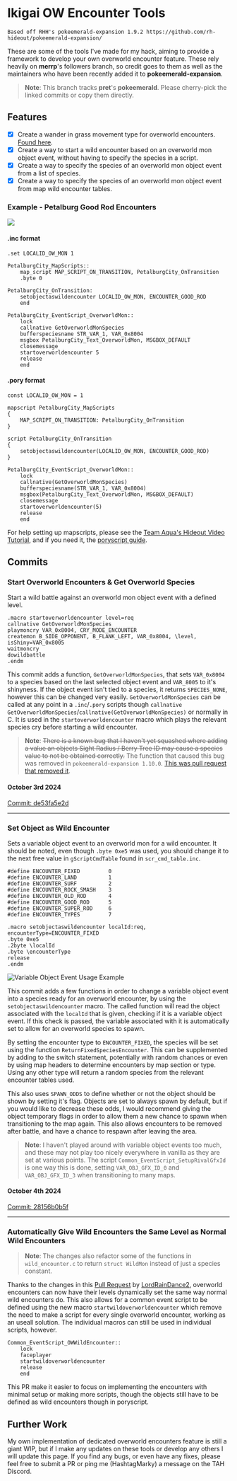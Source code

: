 # Ikigai OW Encounter Tools
```
Based off RHH's pokeemerald-expansion 1.9.2 https://github.com/rh-hideout/pokeemerald-expansion/
```
These are some of the tools I've made for my hack, aiming to provide a framework to develop your own overworld encounter feature. These rely heavily on **merrp**'s followers branch, so credit goes to them as well as the maintainers who have been recently added it to **pokeemerald-expansion**.

> **Note**: This branch tracks **pret**'s **pokeemerald**. Please cherry-pick the linked commits or copy them directly.

## Features
- [x] Create a wander in grass movement type for overworld encounters. [Found here](https://github.com/Pawkkie/Team-Aquas-Asset-Repo/wiki/Create-Wander-in-Grass-Movement-Type).
- [x] Create a way to start a wild encounter based on an overworld mon object event, without having to specify the species in a script.
- [x] Create a way to specify the species of an overworld mon object event from a list of species.
- [x] Create a way to specify the species of an overworld mon object event from map wild encounter tables.

### Example - Petalburg Good Rod Encounters
![](https://github.com/HashtagMarky/pokeemerald/blob/ikigai/ow-encounters/ikiagi_ow_encounters.gif)

#### .inc format
```
.set LOCALID_OW_MON 1

PetalburgCity_MapScripts::
    map_script MAP_SCRIPT_ON_TRANSITION, PetalburgCity_OnTransition
    .byte 0

PetalburgCity_OnTransition:
    setobjectaswildencounter LOCALID_OW_MON, ENCOUNTER_GOOD_ROD
    end

PetalburgCity_EventScript_OverworldMon::
    lock
    callnative GetOverworldMonSpecies
    bufferspeciesname STR_VAR_1, VAR_0x8004
    msgbox PetalburgCity_Text_OverworldMon, MSGBOX_DEFAULT
    closemessage
    startoverworldencounter 5
    release
    end
```

#### .pory format
```
const LOCALID_OW_MON = 1

mapscript PetalburgCity_MapScripts
{
    MAP_SCRIPT_ON_TRANSITION: PetalburgCity_OnTransition
}

script PetalburgCity_OnTransition
{
    setobjectaswildencounter(LOCALID_OW_MON, ENCOUNTER_GOOD_ROD)
}

PetalburgCity_EventScript_OverworldMon::
    lock
    callnative(GetOverworldMonSpecies)
    bufferspeciesname(STR_VAR_1, VAR_0x8004)
    msgbox(PetalburgCity_Text_OverworldMon, MSGBOX_DEFAULT)
    closemessage
    startoverworldencounter(5)
    release
    end
```

For help setting up mapscripts, please see the [Team Aqua's Hideout Video Tutorial](https://youtu.be/b7AQP6WND-4?si=7q06ybC2k65GkQI6), and if you need it, the [poryscript guide](https://github.com/huderlem/poryscript#mapscripts-statement).

## Commits
### Start Overworld Encounters & Get Overworld Species
Start a wild battle against an overworld mon object event with a defined level.
```
.macro startoverworldencounter level=req
callnative GetOverworldMonSpecies
playmoncry VAR_0x8004, CRY_MODE_ENCOUNTER
createmon B_SIDE_OPPONENT, B_FLANK_LEFT, VAR_0x8004, \level, isShiny=VAR_0x8005
waitmoncry
dowildbattle
.endm
```

This commit adds a function, `GetOverworldMonSpecies`, that sets `VAR_0x8004` to a species based on the last selected object event and `VAR_8005` to it's shinyness. If the object event isn't tied to a species, it returns `SPECIES_NONE`, however this can be changed very easily. `GetOverworldMonSpecies` can be called at any point in a `.inc`/`.pory` scripts though `callnative GetOverworldMonSpecies`/`callnative(GetOverworldMonSpecies)` or normally in C. It is used in the `startoverworldencounter` macro which plays the relevant species cry before starting a wild encounter.

> **Note**: ~~There is a known bug that I haven't yet squashed where adding a value an objects Sight Radius / Berry Tree ID may cause a species value to not be obtained correctly.~~ The function that caused this bug was removed in `pokeemerald-expansion 1.10.0`. [This was pull request that removed it](https://github.com/rh-hideout/pokeemerald-expansion/pull/5475).

#### October 3rd 2024
[Commit: de53fa5e2d](https://github.com/HashtagMarky/pokeemerald/commit/de53fa5e2d1e46efe09e1d829137d030be81d402)

---
### Set Object as Wild Encounter
Sets a variable object event to an overworld mon for a wild encounter. It should be noted, even though `.byte 0xe5` was used, you should change it to the next free value in `gScriptCmdTable` found in `scr_cmd_table.inc`.
```
#define ENCOUNTER_FIXED         0
#define ENCOUNTER_LAND          1
#define ENCOUNTER_SURF          2
#define ENCOUNTER_ROCK_SMASH    3
#define ENCOUNTER_OLD_ROD       4
#define ENCOUNTER_GOOD_ROD      5
#define ENCOUNTER_SUPER_ROD     6
#define ENCOUNTER_TYPES         7

.macro setobjectaswildencounter localId:req, encounterType=ENCOUNTER_FIXED
.byte 0xe5
.2byte \localId
.byte \encounterType
release
.endm
```
![Variable Object Event Usage Example](https://github.com/user-attachments/assets/6fa37858-f964-4916-8d35-c973f570b269)

This commit adds a few functions in order to change a variable object event into a species ready for an overworld encounter, by using the `setobjectaswildencounter` macro. The called function will read the object associated with the `localId` that is given, checking if it is a variable object event. If this check is passed, the variable associated with it is automatically set to allow for an overworld species to spawn.

By setting the encounter type to `ENCOUNTER_FIXED`, the species will be set using the function `ReturnFixedSpeciesEncounter`. This can be supplemented by adding to the switch statement, potentially with random chances or even by using map headers to determine encounters by map section or type. Using any other type will return a random species from the relevant encounter tables used.

This also uses `SPAWN_ODDS` to define whether or not the object should be shown by setting it's flag. Objects are set to always spawn by default, but if you would like to decrease these odds, I would recommend giving the object temporary flags in order to allow them a new chance to spawn when transitioning to the map again. This also allows encounters to be removed after battle, and have a chance to respawn after leaving the area.

> **Note**: I haven't played around with variable object events too much, and these may not play too nicely everywhere in vanilla as they are set at various points. The script `Common_EventScript_SetupRivalGfxId` is one way this is done, setting `VAR_OBJ_GFX_ID_0` and `VAR_OBJ_GFX_ID_3` when transitioning to many maps.

#### October 4th 2024
[Commit: 28156b0b5f](https://github.com/HashtagMarky/pokeemerald/commit/28156b0b5fa6933f42c5673026d046d5e6c2e566)

---
### Automatically Give Wild Encounters the Same Level as Normal Wild Encounters

> **Note**: The changes also refactor some of the functions in `wild_encounter.c` to return `struct WildMon` instead of just a species constant.

Thanks to the changes in this [Pull Request](https://github.com/HashtagMarky/pokeemerald/pull/1) by [LordRainDance2](https://github.com/lordraindance2), overworld encounters can now have their levels dynamically set the same way normal wild encounters do. This also allows for a common event script to be defined using the new macro `startwildoverworldencounter` which remove the need to make a script for every single overworld encounter, working as an useall solution. The individual macros can still be used in individual scripts, however.

```
Common_EventScript_OWWildEncounter::
	lock
	faceplayer
	startwildoverworldencounter
	release
	end
```

This PR make it easier to focus on implementing the encounters with minimal setup or making more scripts, though the objects still have to be defined as wild encounters though in poryscript.

## Further Work
My own implementation of dedicated overworld encounters feature is still a giant WIP, but if I make any updates on these tools or develop any others I will update this page. If you find any bugs, or even have any fixes, please feel free to submit a PR or ping me (HashtagMarky) a message on the TAH Discord.  
